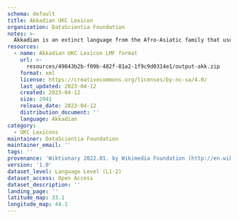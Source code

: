 ```yaml
---
schema: default
title: Akkadian UKC Lexicon
organization: DataScientia Foundation
notes: >-
  Akkadian is an extinct language from the Afro-Asiatic family that used to be spoken in Eurasia. The UKC Lexicon of Akkadian is represented as a lexico-semantic network. It consists of words, word senses, synsets, as well as sense-level and synset-level relationships
resources:
  - name: Akkadian UKC Lexicon LMF format
    url: >-
      resources/49843b2b-f09b-482f-81a2-1f9c9d0314e1/output-akk.zip
    format: xml
    license: https://creativecommons.org/licenses/by-nc-sa/4.0/
    last_updated: 2023-04-12
    created: 2023-04-12
    size: 2941
    release_date: 2023-04-12
    distribution_document: ''
    language: Akkadian
category:
  - UKC Lexicons
maintainer: DataScientia Foundation
maintainer_email: ''
tags: ''
provenance: 'Wiktionary 2022.01. by Wikimedia Foundation (http://en.wiktionary.org); KinDiv: Kinship Diversity 1.0 by Temuulen Khishigsuren (http://ukc.disi.unitn.it/index.php/kinship/); Princeton WordNet 2.1 by Princeton University (https://wordnet.princeton.edu)'
version: '1.0'
dataset_level: Language Level (L1-2)
dataset_access: Open Access
dataset_description: ''
landing_page: ''
latitude_map: 33.1
longitude_map: 44.1
---
```

